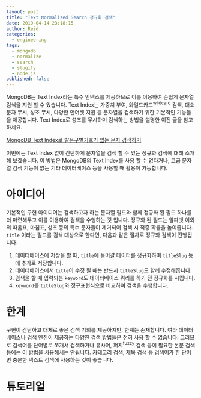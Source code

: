 ```yaml
---
layout: post
title: "Text Normalized Search 정규화 검색"
date: 2019-04-14 23:18:15
author: Reid
categories:
  - engineering
tags:
  - mongodb
  - normalize
  - search
  - slugify
  - node.js
published: false
---
```


MongoDB는 Text Index라는 특수 인덱스를 제공하므로 이를 이용하여 손쉽게 문자열 검색을 지원 할 수 있습니다. Text Index는 가중치 부여, 와일드카드<sup>wildcard</sup> 검색, 대소문자 무시, 성조 무시, 다양한 언어셋 지원 등 문자열을 검색하기 위한 기본적인 기능들을 제공합니다. Text Index로 성조를 무시하며 검색하는 방법을 설명한 이전 글을 참고하세요.

[MongoDB Text Index로 발음구별기호가 있는 문자 검색하기](https://blog.ull.im/engineering/2019/03/17/search-diacritic-text-with-mongodb-text-index.html)

이번에는 Text Index 없이 간단하게 문자열을 검색 할 수 있는 정규화 검색에 대해 소개해 보겠습니다. 이 방법은 MongoDB의 Text Index를 사용 할 수 없다거나, 고급 문자열 검색 기능이 없는 기타 데이터베이스 등을 사용할 때 활용이 가능합니다.

# 아이디어

기본적인 구현 아이디어는 검색하고자 하는 문자열 필드와 함께 정규화 된 필드 하나를 더 마련해두고 이를 이용하여 검색을 수행하는 것 입니다. 정규화 된 필드는 알파벳 이외의 따옴표, 마침표, 성조 등의 특수 문자들이 제거되어 검색 시 적중 확률을 높여줍니다. `title` 이라는 필드를 검색 대상으로 한다면, 다음과 같은 절차로 정규화 검색이 진행됩니다.

1. 데이터베이스에 저장을 할 때, `title`에 들어갈 데이터를 정규화하여 `titleSlug` 등에 추가로 저장합니다.
2. 데이터베이스에서 `title`이 수정 될 때는 반드시 `titleSlug`도 함께 수정해줍니다.
3. 검색을 할 때 입력되는 `keyword`도 데이터베이스 쿼리를 하기 전 정규화를 시킵니다.
4. `keyword`를 `titleSlug`와 정규표현식으로 비교하여 검색을 수행합니다.

# 한계

구현이 간단하고 대체로 좋은 검색 기회를 제공하지만, 한계는 존재합니다. 여타 데이터베이스나 검색 엔진이 제공하는 다양한 검색 방법들은 전혀 사용 할 수 없습니다. 그러므로 검색어를 단어별로 쪼개서 검색하거나 유사어, 퍼지<sup>fuzzy</sup> 검색 등이 필요한 본문 검색 등에는 이 방법을 사용해서는 안됩니다. 카테고리 검색, 제목 검색 등 검색어가 한 단어면 충분한 텍스트 검색에 사용하는 것이 좋습니다.

# 튜토리얼

